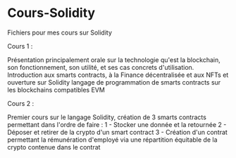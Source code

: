 # Cours-Solidity
Fichiers pour mes cours sur Solidity

Cours 1 : 

Présentation principalement orale sur la technologie qu'est la blockchain, son fonctionnement, son utilité, et ses cas concrets d'utilisation.
Introduction aux smarts contracts, à la Finance décentralisée et aux NFTs et ouverture sur Solidity langage de programmation de smarts contracts sur les blockchains compatibles EVM

Cours 2 :

Premier cours sur le langage Solidity, création de 3 smarts contracts permettant dans l'ordre de faire : 
1 - Stocker une donnée et la retournée
2 - Déposer et retirer de la crypto d'un smart contract
3 - Création d'un contrat permettant la rémunération d'employé via une répartition équitable de la crypto contenue dans le contrat


